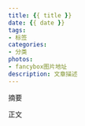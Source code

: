 ```yaml
---
title: {{ title }}
date: {{ date }}
tags:
- 标签
categories:
- 分类
photos:
- fancybox图片地址
description: 文章描述
---
```


摘要
<!--more-->
正文